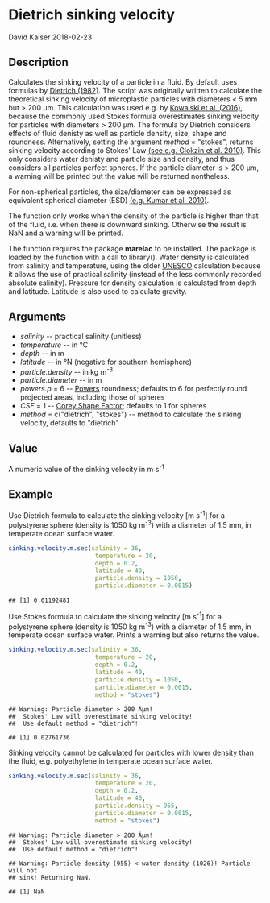 Dietrich sinking velocity
================
David Kaiser
2018-02-23

Description
-----------

Calculates the sinking velocity of a particle in a fluid. By default uses formulas by [Dietrich (1982)](http://onlinelibrary.wiley.com/doi/10.1029/WR018i006p01615/abstract). The script was originally written to calculate the theoretical sinking velocity of microplastic particles with diameters &lt; 5 mm but &gt; 200 µm. This calculation was used e.g. by [Kowalski et al. (2016)](https://www.sciencedirect.com/science/article/pii/S0025326X16303848), because the commonly used Stokes formula overestimates sinking velocity for particles with diameters &gt; 200 µm. The formula by Dietrich considers effects of fluid denisty as well as particle density, size, shape and roundness. Alternatively, setting the argument *method* = "stokes", returns sinking velocity according to Stokes' Law [(see e.g. Glokzin et al. 2010)](https://www.sciencedirect.com/science/article/pii/S0304420314000097). This only considers water denisty and particle size and density, and thus considers all particles perfect spheres. If the particle diameter is &gt; 200 µm, a warning will be printed but the value will be returned nontheless.

For non-spherical particles, the size/diameter can be expressed as equivalent spherical diameter (ESD) [(e.g. Kumar et al. 2010)](https://www.sciencedirect.com/science/article/pii/S0278434310003134).

The function only works when the density of the particle is higher than that of the fluid, i.e. when there is downward sinking. Otherwise the result is NaN and a warning will be printed.

The function requires the package **marelac** to be installed. The package is loaded by the function with a call to library(). Water density is calculated from salinity and temperature, using the older [UNESCO](http://unesdoc.unesco.org/images/0005/000598/059832EB.pdf) calculation because it allows the use of practical salinity (instead of the less commonly recorded absolute salinity). Pressure for density calculation is calculated from depth and latitude. Latitude is also used to calculate gravity.

Arguments
---------

-   *salinity* -- practical salinity (unitless)
-   *temperature* -- in °C
-   *depth* -- in m
-   *latitude* -- in °N (negative for southern hemisphere)
-   *particle.density* -- in kg m<sup>-3</sup>
-   *particle.diameter* -- in m
-   *powers.p* = 6 -- [Powers](https://pubs.geoscienceworld.org/sepm/jsedres/article-abstract/23/2/117/112811/a-new-roundness-scale-for-sedimentary-particles?redirectedFrom=fulltext) roundness; defaults to 6 for perfectly round projected areas, including those of spheres
-   *CSF* = 1 -- [Corey Shape Factor](https://www.researchgate.net/publication/252625134_Settling_Velocities_of_Circular_Cylinders_at_Low_Reynolds_Numbers); defaults to 1 for spheres
-   *method* = c("dietrich", "stokes") -- method to calculate the sinking velocity, defaults to "dietrich"

Value
-----

A numeric value of the sinking velocity in m s<sup>-1</sup>

Example
-------

Use Dietrich formula to calculate the sinking velocity \[m s<sup>-1</sup>\] for a polystyrene sphere (density is 1050 kg m<sup>-3</sup>) with a diameter of 1.5 mm, in temperate ocean surface water.

``` r
sinking.velocity.m.sec(salinity = 36, 
                        temperature = 20, 
                        depth = 0.2, 
                        latitude = 40, 
                        particle.density = 1050, 
                        particle.diameter = 0.0015)
```

    ## [1] 0.01192481

Use Stokes formula to calculate the sinking velocity \[m s<sup>-1</sup>\] for a polystyrene sphere (density is 1050 kg m<sup>-3</sup>) with a diameter of 1.5 mm, in temperate ocean surface water. Prints a warning but also returns the value.

``` r
sinking.velocity.m.sec(salinity = 36, 
                        temperature = 20, 
                        depth = 0.2, 
                        latitude = 40, 
                        particle.density = 1050, 
                        particle.diameter = 0.0015,
                        method = "stokes")
```

    ## Warning: Particle diameter > 200 Âµm! 
    ##  Stokes' Law will overestimate sinking velocity! 
    ##  Use default method = "dietrich"!

    ## [1] 0.02761736

Sinking velocity cannot be calculated for particles with lower density than the fluid, e.g. polyethylene in temperate ocean surface water.

``` r
sinking.velocity.m.sec(salinity = 36, 
                        temperature = 20, 
                        depth = 0.2, 
                        latitude = 40, 
                        particle.density = 955, 
                        particle.diameter = 0.0015,
                        method = "stokes")
```

    ## Warning: Particle diameter > 200 Âµm! 
    ##  Stokes' Law will overestimate sinking velocity! 
    ##  Use default method = "dietrich"!

    ## Warning: Particle density (955) < water density (1026)! Particle will not
    ## sink! Returning NaN.

    ## [1] NaN
